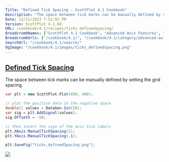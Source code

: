```yaml
---
Title: "Defined Tick Spacing - ScottPlot 4.1 Cookbook"
Description: "The space between tick marks can be manually defined by setting the grid spacing."
Date: 12/11/2023 7:52:02 PM
Version: ScottPlot 4.1.69
URL: /cookbook/4.1/recipes/ticks_definedspacing/
BreadcrumbNames: ["ScottPlot 4.1 Cookbook", "Advanced Axis Features", "Defined Tick Spacing"]
BreadcrumbUrls: ["/cookbook/4.1/", "/cookbook/4.1/category/advanced-axis-features", "/cookbook/4.1/recipes/ticks_definedspacing/"]
SearchUrl: "/cookbook/4.1/search/"
OgImage: "/cookbook/4.1/images/ticks_definedspacing.png"
---
```


<h2><a href='/cookbook/4.1/recipes/ticks_definedspacing/'>Defined Tick Spacing</a></h2>

The space between tick marks can be manually defined by setting the grid spacing.

```cs
var plt = new ScottPlot.Plot(600, 400);

// plot the positive data in the negative space
double[] values = DataGen.Sin(50);
var sig = plt.AddSignal(values);
sig.OffsetX = -50;

// then invert the sign of the axis tick labels
plt.XAxis.ManualTickSpacing(2);
plt.YAxis.ManualTickSpacing(.1);

plt.SaveFig("ticks_definedSpacing.png");
```

<img src='../../images/ticks_definedspacing.png' class='d-block mx-auto my-5' />


